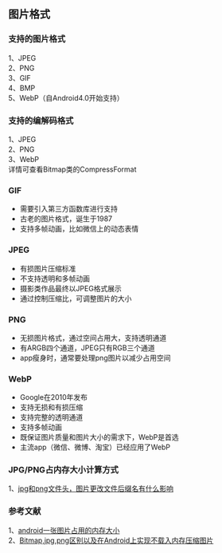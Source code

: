 
## 图片格式

### 支持的图片格式
1、JPEG   
2、PNG  
3、GIF    
4、BMP   
5、WebP（自Android4.0开始支持）   

### 支持的编解码格式
1、JPEG   
2、PNG  
3、WebP    
详情可查看Bitmap类的CompressFormat

### GIF
- 需要引入第三方函数库进行支持
- 古老的图片格式，诞生于1987   
- 支持多帧动画，比如微信上的动态表情


### JPEG  
- 有损图片压缩标准  
- 不支持透明和多帧动画   
- 摄影类作品最终以JPEG格式展示   
- 通过控制压缩比，可调整图片的大小  

### PNG
- 无损图片格式，通过空间占用大，支持透明通道
- 有ARGB四个通道，JPEG只有RGB三个通道
- app瘦身时，通常要处理png图片以减少占用空间


### WebP
- Google在2010年发布
- 支持无损和有损压缩
- 支持完整的透明通道  
- 支持多帧动画
- 既保证图片质量和图片大小的需求下，WebP是首选
- 主流app（微信、微博、淘宝）已经应用了WebP

### JPG/PNG占内存大小计算方式     
1、[jpg和png文件头，图片更改文件后缀名有什么影响](https://blog.csdn.net/qq_33436621/article/details/71038606)    


### 参考文献
1、[android一张图片占用的内存大小](http://blog.sina.com.cn/s/blog_96a1468901016hcw.html)     
2、[Bitmap,jpg,png区别以及在Android上实现不载入内存压缩图片](https://blog.csdn.net/zaizai2154365/article/details/70740623)     
